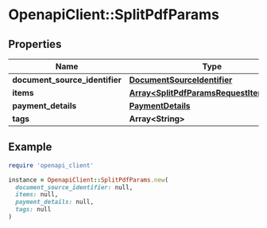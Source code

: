# OpenapiClient::SplitPdfParams

## Properties

| Name | Type | Description | Notes |
| ---- | ---- | ----------- | ----- |
| **document_source_identifier** | [**DocumentSourceIdentifier**](DocumentSourceIdentifier.md) |  |  |
| **items** | [**Array&lt;SplitPdfParamsRequestItemsInner&gt;**](SplitPdfParamsRequestItemsInner.md) |  |  |
| **payment_details** | [**PaymentDetails**](PaymentDetails.md) |  |  |
| **tags** | **Array&lt;String&gt;** |  | [optional] |

## Example

```ruby
require 'openapi_client'

instance = OpenapiClient::SplitPdfParams.new(
  document_source_identifier: null,
  items: null,
  payment_details: null,
  tags: null
)
```

